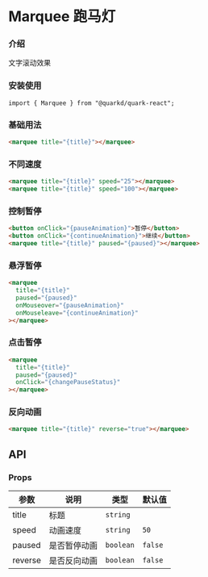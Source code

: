 # Marquee 跑马灯

### 介绍

文字滚动效果

### 安装使用

```tsx
import { Marquee } from "@quarkd/quark-react";
```

### 基础用法

```html
<marquee title="{title}"></marquee>
```

### 不同速度

```html
<marquee title="{title}" speed="25"></marquee>
<marquee title="{title}" speed="100"></marquee>
```

### 控制暂停

```html
<button onClick="{pauseAnimation}">暂停</button>
<button onClick="{continueAnimation}">继续</button>
<marquee title="{title}" paused="{paused}"></marquee>
```

### 悬浮暂停

```html
<marquee
  title="{title}"
  paused="{paused}"
  onMouseover="{pauseAnimation}"
  onMouseleave="{continueAnimation}"
></marquee>
```

### 点击暂停

```html
<marquee
  title="{title}"
  paused="{paused}"
  onClick="{changePauseStatus}"
></marquee>
```

### 反向动画

```html
<marquee title="{title}" reverse="true"></marquee>
```

## API

### Props

| 参数    | 说明         | 类型      | 默认值  |
| ------- | ------------ | --------- | ------- |
| title   | 标题         | `string`  |
| speed   | 动画速度     | `string`  | `50`    |
| paused  | 是否暂停动画 | `boolean` | `false` |
| reverse | 是否反向动画 | `boolean` | `false` |
